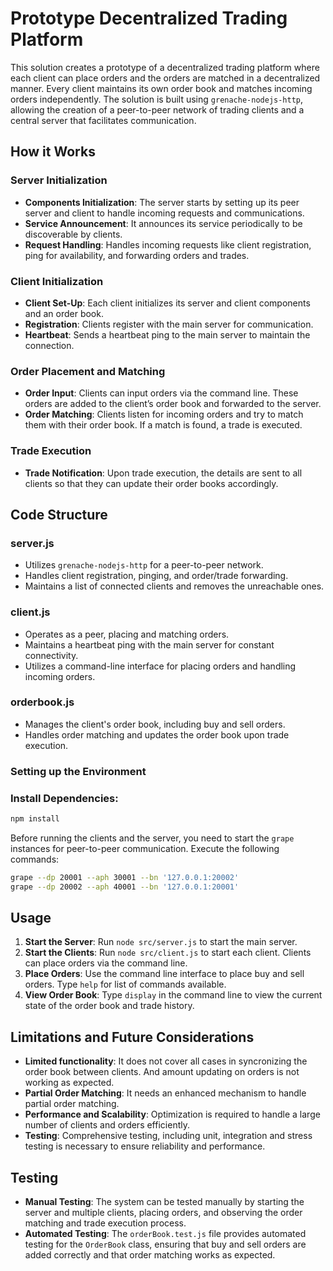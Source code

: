 # Prototype Decentralized Trading Platform

This solution creates a prototype of a decentralized trading platform where each client can place orders and the orders are matched in a decentralized manner. Every client maintains its own order book and matches incoming orders independently. The solution is built using `grenache-nodejs-http`, allowing the creation of a peer-to-peer network of trading clients and a central server that facilitates communication.

## How it Works

### Server Initialization

- **Components Initialization**: The server starts by setting up its peer server and client to handle incoming requests and communications.
- **Service Announcement**: It announces its service periodically to be discoverable by clients.
- **Request Handling**: Handles incoming requests like client registration, ping for availability, and forwarding orders and trades.

### Client Initialization

- **Client Set-Up**: Each client initializes its server and client components and an order book.
- **Registration**: Clients register with the main server for communication.
- **Heartbeat**: Sends a heartbeat ping to the main server to maintain the connection.

### Order Placement and Matching

- **Order Input**: Clients can input orders via the command line. These orders are added to the client’s order book and forwarded to the server.
- **Order Matching**: Clients listen for incoming orders and try to match them with their order book. If a match is found, a trade is executed.

### Trade Execution

- **Trade Notification**: Upon trade execution, the details are sent to all clients so that they can update their order books accordingly.

## Code Structure

### server.js

- Utilizes `grenache-nodejs-http` for a peer-to-peer network.
- Handles client registration, pinging, and order/trade forwarding.
- Maintains a list of connected clients and removes the unreachable ones.

### client.js

- Operates as a peer, placing and matching orders.
- Maintains a heartbeat ping with the main server for constant connectivity.
- Utilizes a command-line interface for placing orders and handling incoming orders.

### orderbook.js

- Manages the client's order book, including buy and sell orders.
- Handles order matching and updates the order book upon trade execution.

### Setting up the Environment

### Install Dependencies:
```bash
npm install
```

Before running the clients and the server, you need to start the `grape` instances for peer-to-peer communication. Execute the following commands:

```sh
grape --dp 20001 --aph 30001 --bn '127.0.0.1:20002'
grape --dp 20002 --aph 40001 --bn '127.0.0.1:20001'
```

## Usage

1. **Start the Server**: Run `node src/server.js` to start the main server.
2. **Start the Clients**: Run `node src/client.js` to start each client. Clients can place orders via the command line.
3. **Place Orders**: Use the command line interface to place buy and sell orders. Type `help` for list of commands available. 
4. **View Order Book**: Type `display` in the command line to view the current state of the order book and trade history.

Limitations and Future Considerations
- 
- **Limited functionality**: It does not cover all cases in syncronizing the order book between clients. And amount updating on orders is not working as expected.
- **Partial Order Matching**: It needs an enhanced mechanism to handle partial order matching.
- **Performance and Scalability**: Optimization is required to handle a large number of clients and orders efficiently.
- **Testing**: Comprehensive testing, including unit, integration and stress testing is necessary to ensure reliability and performance.

## Testing

- **Manual Testing**: The system can be tested manually by starting the server and multiple clients, placing orders, and observing the order matching and trade execution process.
- **Automated Testing**: The `orderBook.test.js` file provides automated testing for the `OrderBook` class, ensuring that buy and sell orders are added correctly and that order matching works as expected.
